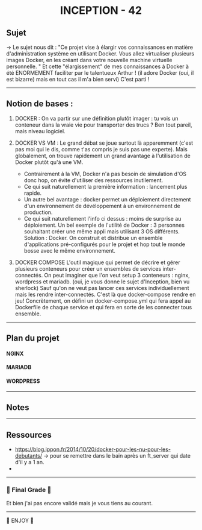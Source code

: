 <h1 align=center>
	<b> INCEPTION - 42</b>
</h1>

## Sujet 

→ Le sujet nous dit : "Ce projet vise à élargir vos connaissances en matière d'administration système en utilisant Docker.
Vous allez virtualiser plusieurs images Docker, en les créant dans votre nouvelle machine virtuelle personnelle. " 
Et cette "élargissement" de mes connaissances à Docker à été ENORMEMENT faciliter par le talentueux Arthur ! 
(il adore Docker (oui, il est bizarre) mais en tout cas il m'a bien servi)
C'est parti !

---
## Notion de bases : 
1. DOCKER : 
	On va partir sur une définition plutôt imager : tu vois un conteneur dans la vraie vie pour transporter des trucs ?
 Ben tout pareil, mais niveau logiciel. 

2. DOCKER VS VM : 
	Le grand débat se joue surtout là apparemment (c'est pas moi qui le dis, comme t'as compris je suis pas une experte). 
Mais globalement, on trouve rapidement un grand avantage à l'utilisation de Docker plutôt qu'à une VM. 
	- Contrairement à la VM, Docker n'a pas besoin de simulation d'OS donc hop, on évite d'utiliser des ressources inutilement. 
	- Ce qui suit naturellement la première information : lancement plus rapide. 
	- Un autre bel avantage : docker permet un déploiement directement d'un environnement de dévéloppement à un environnement 
		de production. 
	- Ce qui suit naturellement l'info ci dessus : moins de surprise au déploiement. 
Un bel exemple de l'utilité de Docker : 3 personnes souhaitant créer une même appli mais utilisant 3 OS différents. 
Solution : Docker. On construit et distribue un ensemble d'applications pré-configurés pour le projet et hop tout le monde 
bosse avec le même environnement. 

3. DOCKER COMPOSE
	L'outil magique qui permet de décrire et gérer plusieurs conteneurs pour créer un ensembles de services inter-connectés. 
On peut imaginer que l'on veut setup 3 conteneurs : nginx, wordpress et mariadb. (oui, je vous donne le sujet d'Inception,
bien vu sherlock) Sauf qu'on ne veut pas lancer ces services individuellement mais les rendre inter-connectés. C'est là que
docker-compose rendre en jeu! 
Concrètement, on défini un docker-compose.yml qui fera appel au Dockerfile de chaque service et qui fera en sorte de les
connecter tous ensemble.

---
## Plan du projet
#### NGINX
#### MARIADB
#### WORDPRESS
  
---
## Notes

---
## Ressources
- https://blog.ippon.fr/2014/10/20/docker-pour-les-nu-pour-les-debutants/  → pour se remettre dans le bain après un ft_server qui
date d'il y a 1 an. 
- 
---
### 🎉 Final Grade 🎉 
Et bien j'ai pas encore validé mais je vous tiens au courant.

--- 
🍄 ENJOY 🍄
